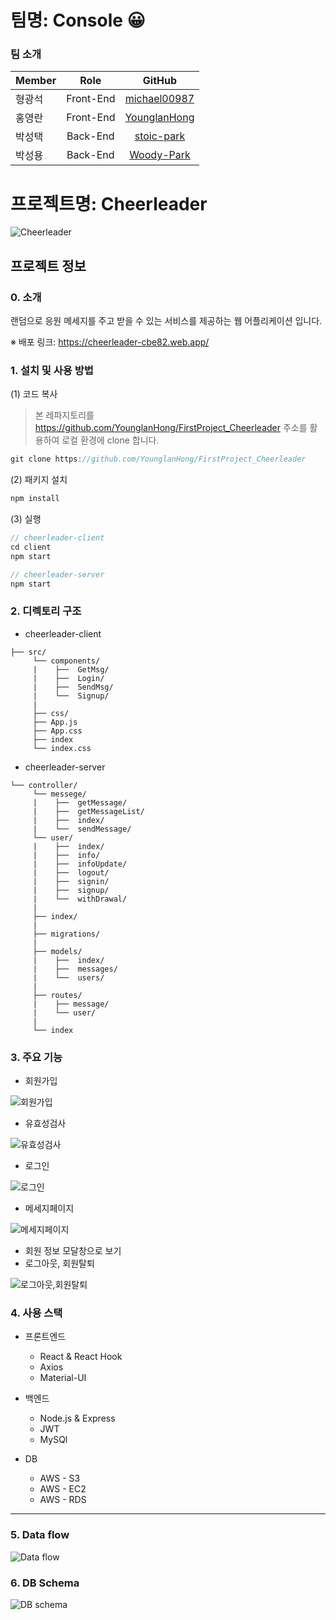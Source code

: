 # 팀명: Console 😀

### 팀 소개

| Member   |     Role      |  GitHub |
|:----------|:-------------:|:------:|
|형광석|Front-End|[michael00987](https://github.com/michael00987)|
|홍영란|Front-End|[YounglanHong](https://github.com/YounglanHong)|
|박성택|Back-End|[stoic-park](https://github.com/stoic-park)|
|박성용|Back-End|[Woody-Park](https://github.com/Woody-Park)|

# 프로젝트명: Cheerleader

![Cheerleader](./assets/Cheerleader_logo.png)

## 프로젝트 정보

### 0. 소개

랜덤으로 응원 메세지를 주고 받을 수 있는 서비스를 제공하는 웹 어플리케이션 입니다.

※ 배포 링크: https://cheerleader-cbe82.web.app/

### 1. 설치 및 사용 방법

(1) 코드 복사

> 본 레파지토리를 https://github.com/YounglanHong/FirstProject_Cheerleader 주소를 활용하여 로컬 환경에 clone 합니다.

```js
git clone https://github.com/YounglanHong/FirstProject_Cheerleader
```

(2) 패키지 설치

```js
npm install
```

(3) 실행

```js
// cheerleader-client
cd client
npm start

// cheerleader-server
npm start
```

### 2. 디렉토리 구조

- cheerleader-client

```
├── src/
     └── components/
     |    ├──  GetMsg/
     |    ├──  Login/
     |    ├──  SendMsg/
     |    └──  Signup/
     |
     ├── css/
     ├── App.js
     ├── App.css
     ├── index
     └── index.css
```

- cheerleader-server

```
└── controller/
     └── messege/
     |    ├──  getMessage/
     |    ├──  getMessageList/
     |    ├──  index/
     |    └──  sendMessage/
     └── user/
     |    ├──  index/
     |    ├──  info/
     |    ├──  infoUpdate/
     |    ├──  logout/
     |    ├──  signin/
     |    ├──  signup/
     |    └──  withDrawal/
     |
     ├── index/
     |
     ├── migrations/
     |
     ├── models/
     |    ├──  index/
     |    ├──  messages/
     |    └──  users/
     |
     ├── routes/
     |    ├── message/
     |    └── user/
     |
     └── index
```

### 3. 주요 기능

  - 회원가입
  
  ![회원가입](./assets/gif/회원가입.gif)
  
  - 유효성검사
  
  ![유효성검사](./assets/gif/유효성검사.gif)
  
  - 로그인
  
  ![로그인](./assets/gif/로그인.gif)
  
  - 메세지페이지
  
  ![메세지페이지](./assets/gif/메세지페이지.gif)

  - 회원 정보 모달창으로 보기
  - 로그아웃, 회원탈퇴
  
  ![로그아웃,회원탈퇴](./assets/gif/로그아웃&회원탈퇴.gif)
  

### 4. 사용 스택

- 프론트엔드

  - React & React Hook
  - Axios
  - Material-UI

- 백엔드

  - Node.js & Express
  - JWT
  - MySQl

- DB
  - AWS - S3
  - AWS - EC2
  - AWS - RDS

***

### 5. Data flow

![Data flow](./assets/Data_Flow_cheer.png)

### 6. DB Schema

![DB schema](./assets/DB_Schema_cheer.png)
